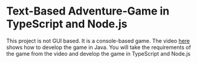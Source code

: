 # Text-Based Adventure-Game in TypeScript and Node.js

This project is not GUI based. It is a console-based game. The video [here](https://www.youtube.com/watch?v=EpB9u4ItOYU&t=1s) shows how to develop the game in Java. You will take the requirements of the game from the video and develop the game in TypeScript and Node.js

